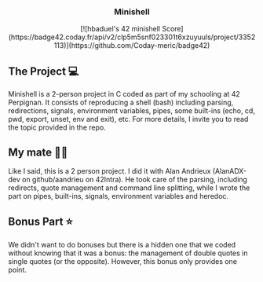 ### <center>Minishell</center>


<center>[![hbaduel's 42 minishell Score](https://badge42.coday.fr/api/v2/clp5m5snf023301t6xzuyuuls/project/3352113)](https://github.com/Coday-meric/badge42)</center>


## The Project 💻

Minishell is a 2-person project in C coded as part of my schooling at 42 Perpignan.
It consists of reproducing a shell (bash) including parsing, redirections, signals, environment variables, pipes, some built-ins (echo, cd, pwd, export, unset, env and exit), etc.
For more details, I invite you to read the topic provided in the repo.

## My mate 🤜🤛

Like I said, this is a 2 person project. I did it with Alan Andrieux (AlanADX-dev on github/aandrieu on 42Intra).
He took care of the parsing, including redirects, quote management and command line splitting, while I wrote the part on pipes, built-ins, signals, environment variables and heredoc.

## Bonus Part ⭐

We didn't want to do bonuses but there is a hidden one that we coded without knowing that it was a bonus: the management of double quotes in single quotes (or the opposite).
However, this bonus only provides one point.
